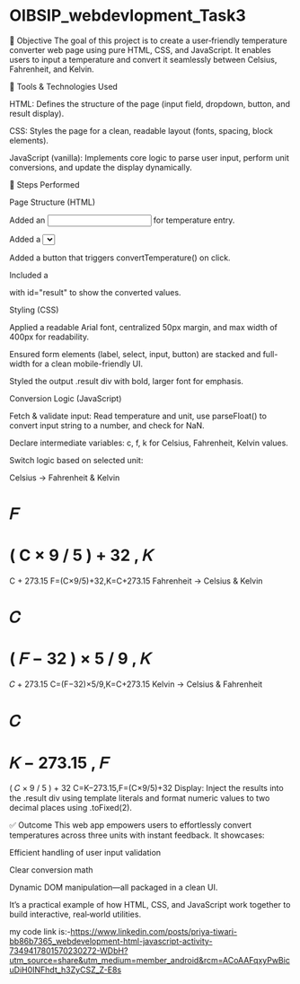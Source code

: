 # OIBSIP_webdevlopment_Task3
📖 Objective
The goal of this project is to create a user‑friendly temperature converter web page using pure HTML, CSS, and JavaScript. It enables users to input a temperature and convert it seamlessly between Celsius, Fahrenheit, and Kelvin.

🔧 Tools & Technologies Used

HTML: Defines the structure of the page (input field, dropdown, button, and result display).

CSS: Styles the page for a clean, readable layout (fonts, spacing, block elements).

JavaScript (vanilla): Implements core logic to parse user input, perform unit conversions, and update the display dynamically.

🚀 Steps Performed

Page Structure (HTML)

Added an <input type="number"> for temperature entry.

Added a <select> dropdown letting users choose the source unit: Celsius, Fahrenheit, or Kelvin.

Added a button that triggers convertTemperature() on click.

Included a <div> with id="result" to show the converted values.

Styling (CSS)

Applied a readable Arial font, centralized 50px margin, and max width of 400px for readability.

Ensured form elements (label, select, input, button) are stacked and full-width for a clean mobile-friendly UI.

Styled the output .result div with bold, larger font for emphasis.

Conversion Logic (JavaScript)

Fetch & validate input: Read temperature and unit, use parseFloat() to convert input string to a number, and check for NaN.

Declare intermediate variables: c, f, k for Celsius, Fahrenheit, Kelvin values.

Switch logic based on selected unit:

Celsius → Fahrenheit & Kelvin

𝐹
=
(
C
×
9
/
5
)
+
32
,
𝐾
=
C
+
273.15
F=(C×9/5)+32,K=C+273.15
Fahrenheit → Celsius & Kelvin

𝐶
=
(
𝐹
−
32
)
×
5
/
9
,
𝐾
=
𝐶
+
273.15
C=(F−32)×5/9,K=C+273.15
Kelvin → Celsius & Fahrenheit

𝐶
=
𝐾
−
273.15
,
𝐹
=
(
𝐶
×
9
/
5
)
+
32
C=K−273.15,F=(C×9/5)+32
Display: Inject the results into the .result div using template literals and format numeric values to two decimal places using .toFixed(2).

✅ Outcome
This web app empowers users to effortlessly convert temperatures across three units with instant feedback. It showcases:

Efficient handling of user input validation

Clear conversion math

Dynamic DOM manipulation—all packaged in a clean UI.

It’s a practical example of how HTML, CSS, and JavaScript work together to build interactive, real‑world utilities.

my code link is:-https://www.linkedin.com/posts/priya-tiwari-bb86b7365_webdevelopment-html-javascript-activity-7349417801570230272-WDbH?utm_source=share&utm_medium=member_android&rcm=ACoAAFqxyPwBicuDiH0INFhdt_h3ZyCSZ_Z-E8s
